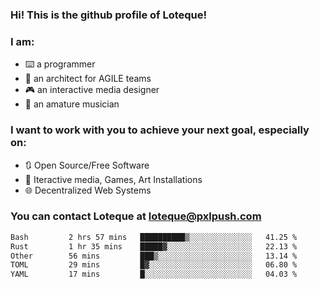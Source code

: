 ### Hi! This is the github profile of Loteque!
### I am: 
 - ⌨️ a programmer
 - 📐 an architect for AGILE teams
 - 🎮 an interactive media designer
 - 🎸 an amature musician

### I want to work with you to achieve your next goal, especially on:
  - 🔃 Open Source/Free Software
  - 🎯 Iteractive media, Games, Art Installations
  - 🌐 Decentralized Web Systems

### You can contact Loteque at [loteque@pxlpush.com](mailto:loteque@pxlpush.com)
<!--START_SECTION:waka-->

```txt
Bash         2 hrs 57 mins   ██████████▒░░░░░░░░░░░░░░   41.25 %
Rust         1 hr 35 mins    █████▓░░░░░░░░░░░░░░░░░░░   22.13 %
Other        56 mins         ███▒░░░░░░░░░░░░░░░░░░░░░   13.14 %
TOML         29 mins         █▓░░░░░░░░░░░░░░░░░░░░░░░   06.80 %
YAML         17 mins         █░░░░░░░░░░░░░░░░░░░░░░░░   04.03 %
```

<!--END_SECTION:waka-->

